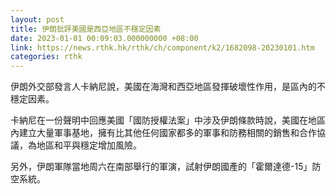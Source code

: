```yaml
---
layout: post
title: 伊朗批評美國是西亞地區不穩定因素
date: 2023-01-01 00:09:03.000000000 +08:00
link: https://news.rthk.hk/rthk/ch/component/k2/1682098-20230101.htm
categories: rthk
---
```


伊朗外交部發言人卡納尼說，美國在海灣和西亞地區發揮破壞性作用，是區內的不穩定因素。

卡納尼在一份聲明中回應美國「國防授權法案」中涉及伊朗條款時說，美國在地區內建立大量軍事基地，擁有比其他任何國家都多的軍事和防務相關的銷售和合作協議，為地區和平與穩定增加風險。

另外，伊朗軍隊當地周六在南部舉行的軍演，試射伊朗國產的「霍爾達德-15」防空系統。
　
